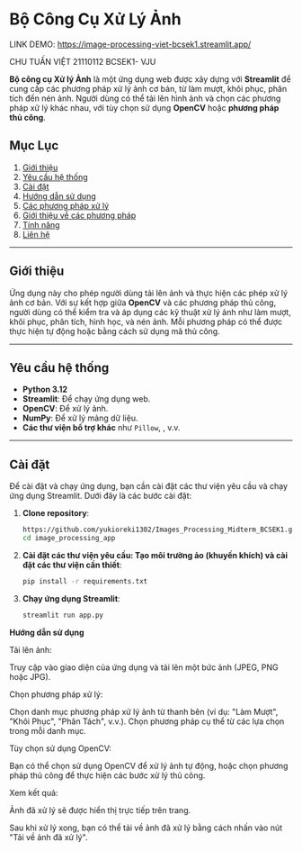 # Bộ Công Cụ Xử Lý Ảnh

LINK DEMO: https://image-processing-viet-bcsek1.streamlit.app/ 

CHU TUẤN VIỆT
21110112
BCSEK1- VJU

**Bộ công cụ Xử lý Ảnh** là một ứng dụng web được xây dựng với **Streamlit** để cung cấp các phương pháp xử lý ảnh cơ bản, từ làm mượt, khôi phục, phân tích đến nén ảnh. Người dùng có thể tải lên hình ảnh và chọn các phương pháp xử lý khác nhau, với tùy chọn sử dụng **OpenCV** hoặc **phương pháp thủ công**.

## Mục Lục
1. [Giới thiệu](#giới-thiệu)
2. [Yêu cầu hệ thống](#yêu-cầu-hệ-thống)
3. [Cài đặt](#cài-đặt)
4. [Hướng dẫn sử dụng](#hướng-dẫn-sử-dụng)
5. [Các phương pháp xử lý](#các-phương-pháp-xử-lý)
6. [Giới thiệu về các phương pháp](#giới-thiệu-về-các-phương-pháp)
7. [Tính năng](#tính-năng)
8. [Liên hệ](#liên-hệ)

---

## Giới thiệu

Ứng dụng này cho phép người dùng tải lên ảnh và thực hiện các phép xử lý ảnh cơ bản. Với sự kết hợp giữa **OpenCV** và các phương pháp thủ công, người dùng có thể kiểm tra và áp dụng các kỹ thuật xử lý ảnh như làm mượt, khôi phục, phân tích, hình học, và nén ảnh. Mỗi phương pháp có thể được thực hiện tự động hoặc bằng cách sử dụng mã thủ công.

---

## Yêu cầu hệ thống

- **Python 3.12**
- **Streamlit**: Để chạy ứng dụng web.
- **OpenCV**: Để xử lý ảnh.
- **NumPy**: Để xử lý mảng dữ liệu.
- **Các thư viện bổ trợ khác** như `Pillow`, , v.v.

---

## Cài đặt

Để cài đặt và chạy ứng dụng, bạn cần cài đặt các thư viện yêu cầu và chạy ứng dụng Streamlit. Dưới đây là các bước cài đặt:

1. **Clone repository**:
   ```bash
   https://github.com/yukioreki1302/Images_Processing_Midterm_BCSEK1.git
   cd image_processing_app
2. **Cài đặt các thư viện yêu cầu: Tạo môi trường ảo (khuyến khích) và cài đặt các thư viện cần thiết**:
   ```bash
   pip install -r requirements.txt
4. **Chạy ứng dụng Streamlit**:
   ```bash
   streamlit run app.py

**Hướng dẫn sử dụng**

Tải lên ảnh:

Truy cập vào giao diện của ứng dụng và tải lên một bức ảnh (JPEG, PNG hoặc JPG).

Chọn phương pháp xử lý:

Chọn danh mục phương pháp xử lý ảnh từ thanh bên (ví dụ: "Làm Mượt", "Khôi Phục", "Phân Tách", v.v.).
Chọn phương pháp cụ thể từ các lựa chọn trong mỗi danh mục.

Tùy chọn sử dụng OpenCV:

Bạn có thể chọn sử dụng OpenCV để xử lý ảnh tự động, hoặc chọn phương pháp thủ công để thực hiện các bước xử lý thủ công.

Xem kết quả:

Ảnh đã xử lý sẽ được hiển thị trực tiếp trên trang.

Sau khi xử lý xong, bạn có thể tải về ảnh đã xử lý bằng cách nhấn vào nút "Tải về ảnh đã xử lý".
